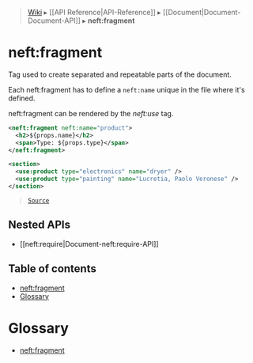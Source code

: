 > [Wiki](Home) ▸ [[API Reference|API-Reference]] ▸ [[Document|Document-Document-API]] ▸ **neft:fragment**

# neft:fragment

Tag used to create separated and repeatable parts of the document.

Each neft:fragment has to define a `neft:name` unique in the file where it's defined.

neft:fragment can be rendered by the *neft:use* tag.

```xml
<neft:fragment neft:name="product">
  <h2>${props.name}</h2>
  <span>Type: ${props.type}</span>
</neft:fragment>

<section>
  <use:product type="electronics" name="dryer" />
  <use:product type="painting" name="Lucretia, Paolo Veronese" />
</section>
```

> [`Source`](/Neft-io/neft/blob/b07f8471f0eea285e6ecaed7d5dc667674e2a4ae/src/document/file/parse/fragments.litcoffee#neftfragment)

## Nested APIs

* [[neft:require|Document-neft:require-API]]

## Table of contents
* [neft:fragment](#neftfragment)
* [Glossary](#glossary)

# Glossary

- [neft:fragment](#neft:fragment)

